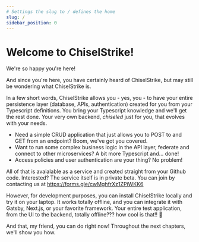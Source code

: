 ```yaml
---
# Settings the slug to / defines the home
slug: /
sidebar_position: 0
---
```

# Welcome to ChiselStrike!

We're so happy you're here!

And since you're here, you have certainly heard of ChiselStrike, but may still be wondering what
ChiselStrike is.

In a few short words, ChiselStrike allows you - yes, you - to have your entire persistence layer
(database, APIs, authentication) created for you from your Typescript definitions. You bring
your Typescript knowledge and we'll get the rest done. Your very own backend, *chiseled* just
for you, that evolves with your needs.

* Need a simple CRUD application that just allows you to POST to and GET from an endpoint? Boom, we've got you covered.
* Want to run some complex business logic in the API layer, federate and connect to other microservices? A bit more Typescript and... done!
* Access policies and user authentication are your thing? No problem!

All of that is avaialable as a service and created straight from your Github code.
Interested? The service itself is in private beta. You can join by contacting us at
https://forms.gle/cwMghfrXz1ZPiWKK6

However, for development purposes, you can install ChiselStrike locally and try it on your laptop.
It works totally offline, and you can integrate it with Gatsby, Next.js, or your favorite framework.
Your entire test application, from the UI to the backend, totally offline??? how cool is that!! 🤩
 
And that, my friend, you can do right now! Throughout the next chapters, we'll show you how.

